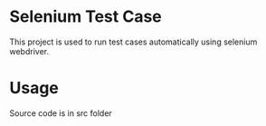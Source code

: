 # Selenium Test Case
This project is used to run test cases automatically using selenium webdriver.

# Usage
Source code is in src folder
